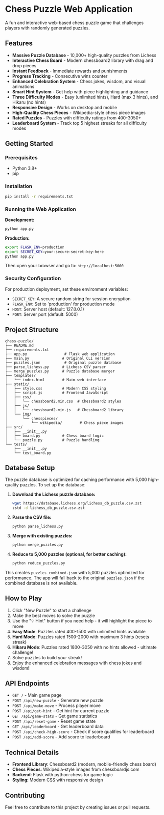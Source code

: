 # Chess Puzzle Web Application

A fun and interactive web-based chess puzzle game that challenges players with randomly generated puzzles.

## Features
- **Massive Puzzle Database** - 10,000+ high-quality puzzles from Lichess
- **Interactive Chess Board** - Modern chessboard2 library with drag and drop pieces
- **Instant Feedback** - Immediate rewards and punishments
- **Progress Tracking** - Consecutive wins counter
- **Enhanced Celebration System** - Chess jokes, wisdom, and visual animations
- **Smart Hint System** - Get help with piece highlighting and guidance
- **Three Difficulty Modes** - Easy (unlimited hints), Hard (max 3 hints), and Hikaru (no hints)
- **Responsive Design** - Works on desktop and mobile
- **High-Quality Chess Pieces** - Wikipedia-style chess piece images
- **Rated Puzzles** - Puzzles with difficulty ratings from 400-3050+
- **Leaderboard System** - Track top 5 highest streaks for all difficulty modes

## Getting Started

### Prerequisites
- Python 3.8+
- pip

### Installation
```bash
pip install -r requirements.txt
```

### Running the Web Application

**Development:**
```bash
python app.py
```

**Production:**
```bash
export FLASK_ENV=production
export SECRET_KEY=your-secure-secret-key-here
python app.py
```

Then open your browser and go to: `http://localhost:5000`

### Security Configuration

For production deployment, set these environment variables:
- `SECRET_KEY`: A secure random string for session encryption
- `FLASK_ENV`: Set to 'production' for production mode
- `HOST`: Server host (default: 127.0.0.1)
- `PORT`: Server port (default: 5000)

## Project Structure
```
chess-puzzle/
├── README.md
├── requirements.txt
├── app.py                 # Flask web application
├── main.py               # Original CLI version
├── puzzles.json           # Original puzzle database
├── parse_lichess.py      # Lichess CSV parser
├── merge_puzzles.py      # Puzzle database merger
├── templates/
│   └── index.html        # Main web interface
├── static/
│   ├── style.css         # Modern CSS styling
│   ├── script.js         # Frontend JavaScript
│   ├── css/
│   │   └── chessboard2.min.css  # Chessboard2 styles
│   ├── js/
│   │   └── chessboard2.min.js   # Chessboard2 library
│   └── img/
│       └── chesspieces/
│           └── wikipedia/        # Chess piece images
├── src/
│   ├── __init__.py
│   ├── board.py          # Chess board logic
│   └── puzzle.py         # Puzzle handling
└── tests/
    ├── __init__.py
    └── test_board.py
```

## Database Setup

The puzzle database is optimized for caching performance with 5,000 high-quality puzzles. To set up the database:

1. **Download the Lichess puzzle database:**
   ```bash
   wget https://database.lichess.org/lichess_db_puzzle.csv.zst
   zstd -d lichess_db_puzzle.csv.zst
   ```

2. **Parse the CSV file:**
   ```bash
   python parse_lichess.py
   ```

3. **Merge with existing puzzles:**
   ```bash
   python merge_puzzles.py
   ```

4. **Reduce to 5,000 puzzles (optional, for better caching):**
   ```bash
   python reduce_puzzles.py
   ```

This creates `puzzles_combined.json` with 5,000 puzzles optimized for performance. The app will fall back to the original `puzzles.json` if the combined database is not available.

## How to Play
1. Click "New Puzzle" to start a challenge
2. Make the best moves to solve the puzzle
3. Use the "💡 Hint" button if you need help - it will highlight the piece to move
4. **Easy Mode**: Puzzles rated 400-1500 with unlimited hints available
5. **Hard Mode**: Puzzles rated 1500-2000 with maximum 3 hints (resets streak)
6. **Hikaru Mode**: Puzzles rated 1800-3050 with no hints allowed - ultimate challenge!
7. Solve puzzles to build your streak!
8. Enjoy the enhanced celebration messages with chess jokes and wisdom!

## API Endpoints
- `GET /` - Main game page
- `POST /api/new-puzzle` - Generate new puzzle
- `POST /api/make-move` - Process player move
- `POST /api/get-hint` - Get hint for current puzzle
- `GET /api/game-stats` - Get game statistics
- `POST /api/reset-game` - Reset game state
- `GET /api/leaderboard` - Get leaderboard data
- `POST /api/check-high-score` - Check if score qualifies for leaderboard
- `POST /api/add-score` - Add score to leaderboard

## Technical Details
- **Frontend Library**: Chessboard2 (modern, mobile-friendly chess board)
- **Chess Pieces**: Wikipedia-style images from chessboardjs.com
- **Backend**: Flask with python-chess for game logic
- **Styling**: Modern CSS with responsive design

## Contributing
Feel free to contribute to this project by creating issues or pull requests. 
